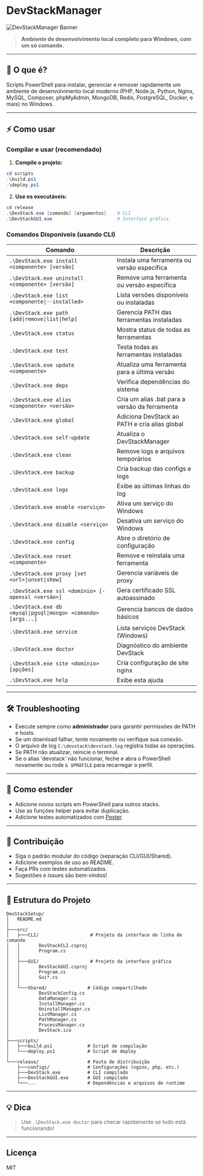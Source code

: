 # DevStackManager

![DevStackManager Banner](https://img.shields.io/badge/PowerShell-DevStack-blue?style=for-the-badge&logo=powershell)

> **Ambiente de desenvolvimento local completo para Windows, com um só comando.**

---

## 🚀 O que é?
Scripts PowerShell para instalar, gerenciar e remover rapidamente um ambiente de desenvolvimento local moderno (PHP, Node.js, Python, Nginx, MySQL, Composer, phpMyAdmin, MongoDB, Redis, PostgreSQL, Docker, e mais) no Windows.

---

## ⚡ Como usar

### Compilar e usar (recomendado)

1. **Compile o projeto:**
```powershell
cd scripts
.\build.ps1
.\deploy.ps1
```

2. **Use os executáveis:**
```powershell
cd release
.\DevStack.exe [comando] [argumentos]    # CLI
.\DevStackGUI.exe                        # Interface gráfica
```

### Comandos Disponíveis (usando CLI)

| Comando                                                    | Descrição                                               |
|------------------------------------------------------------|--------------------------------------------------------|
| `.\DevStack.exe install <componente> [versão]`            | Instala uma ferramenta ou versão específica            |
| `.\DevStack.exe uninstall <componente> [versão]`          | Remove uma ferramenta ou versão específica             |
| `.\DevStack.exe list <componente\|--installed>`           | Lista versões disponíveis ou instaladas                |
| `.\DevStack.exe path [add\|remove\|list\|help]`           | Gerencia PATH das ferramentas instaladas               |
| `.\DevStack.exe status`                                    | Mostra status de todas as ferramentas                  |
| `.\DevStack.exe test`                                      | Testa todas as ferramentas instaladas                  |
| `.\DevStack.exe update <componente>`                       | Atualiza uma ferramenta para a última versão           |
| `.\DevStack.exe deps`                                      | Verifica dependências do sistema                       |
| `.\DevStack.exe alias <componente> <versão>`              | Cria um alias .bat para a versão da ferramenta         |
| `.\DevStack.exe global`                                    | Adiciona DevStack ao PATH e cria alias global          |
| `.\DevStack.exe self-update`                               | Atualiza o DevStackManager                              |
| `.\DevStack.exe clean`                                     | Remove logs e arquivos temporários                     |
| `.\DevStack.exe backup`                                    | Cria backup das configs e logs                         |
| `.\DevStack.exe logs`                                      | Exibe as últimas linhas do log                         |
| `.\DevStack.exe enable <serviço>`                          | Ativa um serviço do Windows                            |
| `.\DevStack.exe disable <serviço>`                         | Desativa um serviço do Windows                         |
| `.\DevStack.exe config`                                    | Abre o diretório de configuração                       |
| `.\DevStack.exe reset <componente>`                        | Remove e reinstala uma ferramenta                      |
| `.\DevStack.exe proxy [set <url>\|unset\|show]`           | Gerencia variáveis de proxy                            |
| `.\DevStack.exe ssl <domínio> [-openssl <versão>]`        | Gera certificado SSL autoassinado                      |
| `.\DevStack.exe db <mysql\|pgsql\|mongo> <comando> [args...]` | Gerencia bancos de dados básicos                   |
| `.\DevStack.exe service`                                   | Lista serviços DevStack (Windows)                      |
| `.\DevStack.exe doctor`                                    | Diagnóstico do ambiente DevStack                       |
| `.\DevStack.exe site <domínio> [opções]`                  | Cria configuração de site nginx                        |
| `.\DevStack.exe help`                                      | Exibe esta ajuda                                       |

---

## 🛠️ Troubleshooting

- Execute sempre como **administrador** para garantir permissões de PATH e hosts.
- Se um download falhar, tente novamente ou verifique sua conexão.
- O arquivo de log `C:\devstack\devstack.log` registra todas as operações.
- Se PATH não atualizar, reinicie o terminal.
- Se o alias 'devstack' não funcionar, feche e abra o PowerShell novamente ou rode `& $PROFILE` para recarregar o perfil.

---

## 🧩 Como estender

- Adicione novos scripts em PowerShell para outros stacks.
- Use as funções helper para evitar duplicação.
- Adicione testes automatizados com [Pester](https://pester.dev/).

---

## 🤝 Contribuição

- Siga o padrão modular do código (separação CLI/GUI/Shared).
- Adicione exemplos de uso ao README.
- Faça PRs com testes automatizados.
- Sugestões e issues são bem-vindos!

---

## 📂 Estrutura do Projeto

```text
DevStackSetup/
│   README.md
│
├───src/
│   ├───CLI/                   # Projeto da interface de linha de comando
│   │       DevStackCLI.csproj
│   │       Program.cs
│   │
│   ├───GUI/                   # Projeto da interface gráfica
│   │       DevStackGUI.csproj
│   │       Program.cs
│   │       Gui*.cs
│   │
│   └───Shared/               # Código compartilhado
│           DevStackConfig.cs
│           DataManager.cs
│           InstallManager.cs
│           UninstallManager.cs
│           ListManager.cs
│           PathManager.cs
│           ProcessManager.cs
│           DevStack.ico
│
├───scripts/
│   ├───build.ps1             # Script de compilação
│   └───deploy.ps1            # Script de deploy
│
└───release/                  # Pasta de distribuição
    ├───configs/              # Configurações (nginx, php, etc.)
    ├───DevStack.exe          # CLI compilado
    ├───DevStackGUI.exe       # GUI compilado
    └───...                   # Dependências e arquivos de runtime
```

---

## 💡 Dica

> Use `.\DevStack.exe doctor` para checar rapidamente se tudo está funcionando!

---

## Licença

MIT